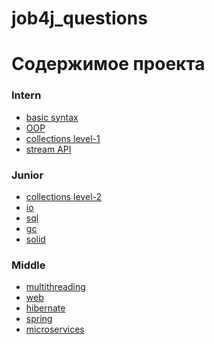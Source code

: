 # job4j_questions


<h1>Содержимое проекта</h1>
<h3>Intern</h3>
    <ul>
        <li><a href="https://github.com/nikisha-script/job4j_questions/blob/master/intern/base.md">basic syntax</a></li>
        <li><a href="https://github.com/nikisha-script/job4j_questions/blob/master/intern/oop.md">OOP</a></li>
        <li><a href="https://github.com/nikisha-scipt/job4j_questions/blob/master/intern/CollectionLite.md">collections level-1 </a></li>
        <li><a href="#">stream API</a></li>
    </ul>
<h3>Junior</h3>
    <ul>
        <li><a href="https://github.com/nikisha-scipt/job4j_questions/blob/master/junior/CollectionPro.md#collections-pro">collections level-2 </a></li>
        <li><a href="https://github.com/nikisha-script/job4j_questions/blob/master/junior/io.md">io</a></li>
        <li><a href="https://github.com/nikisha-script/job4j_questions/blob/master/junior/sql.md">sql</a></li>
        <li><a href="https://github.com/nikisha-script/job4j_questions/blob/master/junior/gc.md">gc</a></li>
        <li><a href="https://github.com/nikisha-script/job4j_questions/blob/master/junior/solid.md">solid</a></li>
    </ul>
<h3>Middle</h3>
    <ul>
        <li><a href="https://github.com/nikisha-script/job4j_questions/blob/master/middle/multithreading.md">multithreading</a></li>
        <li><a href="https://github.com/nikisha-script/job4j_questions/blob/master/middle/web.md">web</a></li>
        <li><a href="#">hibernate</a></li>
        <li><a href="#">spring</a></li>
        <li><a href="#">microservices</a></li>
    </ul>
